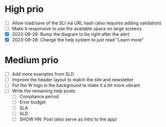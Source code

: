 # High prio

- [ ] Allow load/save of the SLI via URL hash (also requires adding validation)
- [ ] Make it responsive to use the available space on large screens
- [X] 2023-09-28: Bump the diagram to be right after the alert
- [X] 2023-09-28: Change the help system to just read "Learn more"

# Medium prio

- [ ] Add more examples from SLD
- [ ] Improve the header layout to match the site and newsletter
- [ ] Put the W logo in the background to make it a bit more vibrant
- [ ] Write the remaining help posts
  - [ ] Compliance period
  - [ ] Error budget
  - [ ] SLA
  - [ ] SLD
  - [ ] SHOW HN: Post (also serve as intro to the app)